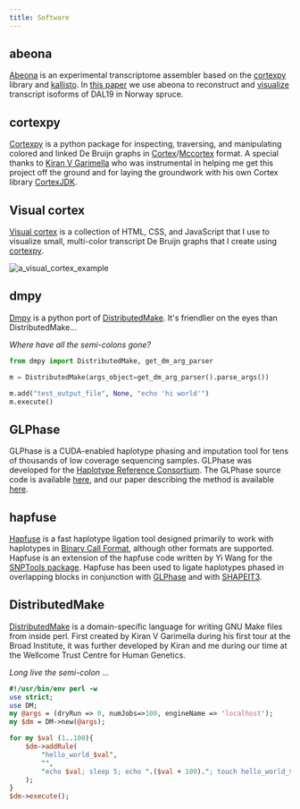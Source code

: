 ```yaml
---
title: Software
---
```

## abeona

[Abeona]() is an experimental transcriptome assembler based on the [cortexpy](./software.md#cortexpy) library and [kallisto](https://pachterlab.github.io/kallisto/). In [this paper](https://doi.org/10.3389/fpls.2018.01625) we use abeona to reconstruct and 
[visualize](./software.md#visual-cortex) transcript isoforms of DAL19 in Norway spruce.

## cortexpy

[Cortexpy](https://github.com/winni2k/cortexpy) is a python package for inspecting, traversing, and manipulating colored and linked De Bruijn graphs in [Cortex](https://github.com/iqbal-lab/cortex)/[Mccortex](https://github.com/mcveanlab/mccortex) format. A special thanks to [Kiran V Garimella](https://github.com/kvg) who was instrumental in helping me get this project off the ground and for laying the groundwork with his own Cortex library [CortexJDK](https://github.com/mcveanlab/CortexJDK).

## Visual cortex

[Visual cortex](https://github.com/winni2k/visual_cortex) is a collection of HTML, CSS, and JavaScript that I use to visualize small, multi-color transcript De Bruijn graphs that I create using [cortexpy](./software.md#cortexpy). 

![a_visual_cortex_example](https://www.frontiersin.org/files/Articles/408314/fpls-09-01625-HTML/image_m/fpls-09-01625-g002.jpg)

## dmpy

[Dmpy](https://github.com/kvg/dmpy) is a python port of [DistributedMake](./software.md#DistributedMake). It's friendlier on the eyes than DistributedMake...

_Where have all the semi-colons gone?_
```python
from dmpy import DistributedMake, get_dm_arg_parser

m = DistributedMake(args_object=get_dm_arg_parser().parse_args())

m.add("test_output_file", None, "echo 'hi world'")
m.execute()
```

## GLPhase

GLPhase is a CUDA-enabled haplotype phasing and imputation tool for tens of thousands of low coverage sequencing samples.  GLPhase was developed for the [Haplotype Reference Consortium](http://www.haplotype-reference-consortium.org/).  The GLPhase source code is available [here](https://github.com/winni2k/GLPhase), and our paper describing the method is available [here](https://doi.org/10.1038/ng.3643).

## hapfuse

[Hapfuse](https://bitbucket.org/wkretzsch/hapfuse/overview) is a fast haplotype ligation tool designed primarily to work with haplotypes in [Binary Call Format](http://samtools.github.io/hts-specs/BCFv1_qref.pdf), although other formats are supported. Hapfuse is an extension of the hapfuse code written by Yi Wang for the [SNPTools package](https://www.hgsc.bcm.edu/software/snptools). Hapfuse has been used to ligate haplotypes phased in overlapping blocks in conjunction with [GLPhase](https://doi.org/10.1038/ng.3643) and with [SHAPEIT3](https://biobank.ctsu.ox.ac.uk/crystal/docs/impute_ukb_v1.pdf).

## DistributedMake

[DistributedMake](https://github.com/winni2k/DM) is a domain-specific language for writing GNU Make files from inside perl. First created by Kiran V Garimella during his first tour at the Broad Institute, it was further developed by Kiran and me during our time at the Wellcome Trust Centre for Human Genetics. 

_Long live the semi-colon ..._
```perl
#!/usr/bin/env perl -w
use strict;
use DM;
my @args = (dryRun => 0, numJobs=>100, engineName => 'localhost');
my $dm = DM->new(@args);    

for my $val (1..100){
    $dm->addRule(
        "hello_world_$val",
        "",
        "echo $val; sleep 5; echo ".($val + 100)."; touch hello_world_$val"
    );
}
$dm->execute();
```

